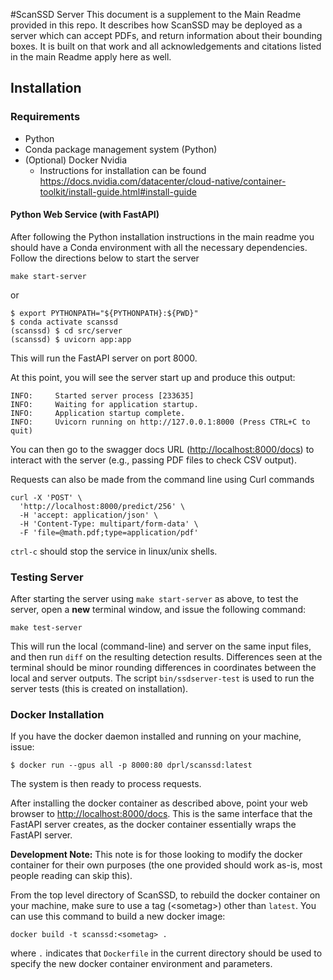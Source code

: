 #ScanSSD Server
This document is a supplement to the Main Readme provided in this repo. It describes how ScanSSD
may be deployed as a server which can accept PDFs, and return information about their bounding boxes.
It is built on that work and all acknowledgements and citations listed in the main Readme 
apply here as well. 

## Installation
### Requirements

 * Python
 * Conda package management system (Python)
 * (Optional) Docker Nvidia
   * Instructions for installation can be found https://docs.nvidia.com/datacenter/cloud-native/container-toolkit/install-guide.html#install-guide


#### Python Web Service (with FastAPI)

After following the Python installation instructions in the main readme you should 
have a Conda environment with all the necessary dependencies. Follow the directions below to start the server
```shell
make start-server
```
or 
```shell
$ export PYTHONPATH="${PYTHONPATH}:${PWD}"
$ conda activate scanssd
(scanssd) $ cd src/server
(scanssd) $ uvicorn app:app 
```
This will run the FastAPI server on port 8000.

At this point, you will see the server start up and produce this output:

```
INFO:     Started server process [233635]
INFO:     Waiting for application startup.
INFO:     Application startup complete.
INFO:     Uvicorn running on http://127.0.0.1:8000 (Press CTRL+C to quit)
```

You can then go to the swagger docs URL ([http://localhost:8000/docs](http://localhost:8000/docs)) 
to interact with the server (e.g., passing PDF files to check CSV output).  

Requests can also be made from the command line using Curl commands
```shell
curl -X 'POST' \
  'http://localhost:8000/predict/256' \
  -H 'accept: application/json' \
  -H 'Content-Type: multipart/form-data' \
  -F 'file=@math.pdf;type=application/pdf'
```
`ctrl-c` should stop the service in linux/unix shells.

### Testing Server

After starting the server using `make start-server` as above, to test the
server, open a **new** terminal window, and issue the following command:

```shell
make test-server
```

This will run the local (command-line) and server on the same input files,
and then run `diff` on the resulting detection results. Differences seen
at the terminal should be minor rounding differences in coordinates between
the local and server outputs. The script `bin/ssdserver-test` is used to
run the server tests (this is created on installation).

### Docker Installation

If you have the docker daemon installed and running on your machine, issue:

```shell script
$ docker run --gpus all -p 8000:80 dprl/scanssd:latest
```

The system is then ready to process requests. 

After installing the docker container as described above, point your web browser to [http://localhost:8000/docs](http://localhost:8000/docs). This is the same interface that the FastAPI server creates, as the docker container essentially wraps the FastAPI server.

**Development Note:** This note is for those looking to modify the docker container for their own purposes (the one provided should work as-is, most people reading can skip this).

From the top level directory of ScanSSD, to rebuild the docker container on your machine, make sure to use a tag (&lt;sometag&gt;) other than `latest`. You can use this command to build a new  docker image:

```shell script
docker build -t scanssd:<sometag> . 
```
where `.` indicates that `Dockerfile` in the current directory should be used to specify the new docker container environment and parameters.



